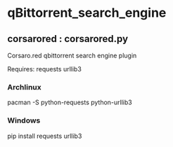 # qBittorrent_search_engine

## corsarored : corsarored.py
Corsaro.red qbittorrent search engine plugin

Requires: requests urllib3

### Archlinux
pacman -S python-requests python-urllib3

### Windows
pip install requests urllib3
